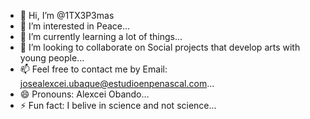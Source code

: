 - 👋 Hi, I’m @1TX3P3mas
- 👀 I’m interested in Peace...
- 🌱 I’m currently learning a lot of things...
- 💞️ I’m looking to collaborate on Social projects that develop arts with young people...
- 📫 Feel free to contact me by Email: josealexcei.ubaque@estudioenpenascal.com...
- 😄 Pronouns: Alexcei Obando...
- ⚡ Fun fact: I belive in science and not science...

<!---
1TX3P3mas/1TX3P3mas is a ✨ special ✨ repository because its `README.md` (this file) appears on your GitHub profile.
You can click the Preview link to take a look at your changes.
--->
